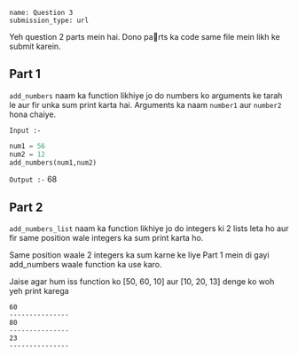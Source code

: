 ```ngMeta
name: Question 3
submission_type: url
```

Yeh question 2 parts mein hai. Dono parts ka code same file mein likh ke submit karein.

## Part 1

`add_numbers` naam ka function likhiye jo do numbers ko arguments ke tarah le aur fir unka sum print karta hai. Arguments ka naam `number1` aur `number2` hona chaiye.


`Input :-`

```python 
num1 = 56
num2 = 12
add_numbers(num1,num2)
 ```

`Output :-`
68


## Part 2
`add_numbers_list` naam ka function likhiye jo do integers ki 2 lists leta ho aur fir same position wale integers ka sum print karta ho.

Same position waale 2 integers ka sum karne ke liye Part 1 mein di gayi add_numbers waale function ka use karo.

Jaise agar hum iss function ko [50, 60, 10] aur [10, 20, 13] denge ko woh yeh print karega

```
60
---------------
80
---------------
23
---------------
```
